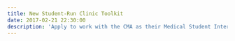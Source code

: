 ```yaml
---
title: New Student-Run Clinic Toolkit
date: 2017-02-21 22:30:00
description: 'Apply to work with the CMA as their Medical Student Intern for Summer 2017! Work with elected physician leaders to address the most pressing issues facing the profession.'
---
```


